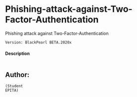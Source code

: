 # Phishing-attack-against-Two-Factor-Authentication
Phishing attack against Two-Factor-Authentication

```
Version: BlackPearl BETA.2020x 
```

#### Description
``` 

```
## Author:
```
(Student
EPITA)
```
